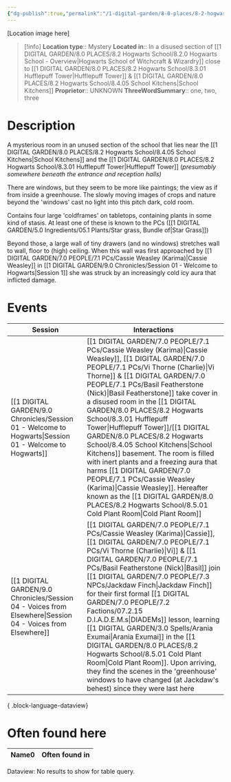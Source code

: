 ```yaml
---
{"dg-publish":true,"permalink":"/1-digital-garden/8-0-places/8-2-hogwarts-school/8-5-01-cold-plant-room/","tags":["#place"]}
---
```


[Location image here]
>[!info]
>**Location type**::  Mystery
>**Located in**:: In a disused section of [[1 DIGITAL GARDEN/8.0 PLACES/8.2 Hogwarts School/8.2.0 Hogwarts School - Overview\|Hogwarts School of Witchcraft & Wizardry]] close to [[1 DIGITAL GARDEN/8.0 PLACES/8.2 Hogwarts School/8.3.01 Hufflepuff Tower\|Hufflepuff Tower]] & [[1 DIGITAL GARDEN/8.0 PLACES/8.2 Hogwarts School/8.4.05 School Kitchens\|School Kitchens]] 
>**Proprietor**:: UNKNOWN
>**ThreeWordSummary**:: one, two, three 

# Description
A mysterious room in an unused section of the school that lies near the [[1 DIGITAL GARDEN/8.0 PLACES/8.2 Hogwarts School/8.4.05 School Kitchens\|School Kitchens]] and the [[1 DIGITAL GARDEN/8.0 PLACES/8.2 Hogwarts School/8.3.01 Hufflepuff Tower\|Hufflepuff Tower]] (*presumably somewhere beneath the entrance and reception halls)*

There are windows, but they seem to be more like paintings; the view as if from inside a greenhouse. The slowly moving images of crops and nature beyond the 'windows' cast no light into this pitch dark, cold room.

Contains four large 'coldframes' on tabletops, containing plants in some kind of stasis. At least one of these is known to the PCs ([[1 DIGITAL GARDEN/5.0 Ingredients/05.1 Plants/Star grass, Bundle of\|Star Grass]])

Beyond those, a large wall of tiny drawers (and no windows) stretches wall to wall, floor to (high) ceiling. When this wall was first approached by [[1 DIGITAL GARDEN/7.0 PEOPLE/7.1 PCs/Cassie Weasley (Karima)\|Cassie Weasley]] in [[1 DIGITAL GARDEN/9.0 Chronicles/Session 01 - Welcome to Hogwarts\|Session 1]] she was struck by an increasingly cold icy aura that inflicted damage.

# Events

| Session                                                                                                       | Interactions                                                                                                                                                                                                                                                                                                                                                                                                                                                    |
| ------------------------------------------------------------------------------------------------------------- | --------------------------------------------------------------------------------------------------------------------------------------------------------------------------------------------------------------------------------------------------------------------------------------------------------------------------------------------------------------------------------------------------------------------------------------------------------------- |
| [[1 DIGITAL GARDEN/9.0 Chronicles/Session 01 - Welcome to Hogwarts\|Session 01 - Welcome to Hogwarts]]     | [[1 DIGITAL GARDEN/7.0 PEOPLE/7.1 PCs/Cassie Weasley (Karima)\|Cassie Weasley]], [[1 DIGITAL GARDEN/7.0 PEOPLE/7.1 PCs/Vi Thorne (Charlie)\|Vi Thorne]] & [[1 DIGITAL GARDEN/7.0 PEOPLE/7.1 PCs/Basil Featherstone (Nick)\|Basil Featherstone]] take cover in a disused room in the [[1 DIGITAL GARDEN/8.0 PLACES/8.2 Hogwarts School/8.3.01 Hufflepuff Tower\|Hufflepuff Tower]]/[[1 DIGITAL GARDEN/8.0 PLACES/8.2 Hogwarts School/8.4.05 School Kitchens\|School Kitchens]] basement. The room is filled with inert plants and a freezing aura that harms [[1 DIGITAL GARDEN/7.0 PEOPLE/7.1 PCs/Cassie Weasley (Karima)\|Cassie Weasley]]. Hereafter known as the [[1 DIGITAL GARDEN/8.0 PLACES/8.2 Hogwarts School/8.5.01 Cold Plant Room\|Cold Plant Room]] |
| [[1 DIGITAL GARDEN/9.0 Chronicles/Session 04 - Voices from Elsewhere\|Session 04 - Voices from Elsewhere]] | [[1 DIGITAL GARDEN/7.0 PEOPLE/7.1 PCs/Cassie Weasley (Karima)\|Cassie]], [[1 DIGITAL GARDEN/7.0 PEOPLE/7.1 PCs/Vi Thorne (Charlie)\|Vi]] & [[1 DIGITAL GARDEN/7.0 PEOPLE/7.1 PCs/Basil Featherstone (Nick)\|Basil]] join [[1 DIGITAL GARDEN/7.0 PEOPLE/7.3 NPCs/Jackdaw Finch\|Jackdaw Finch]] for their first formal [[1 DIGITAL GARDEN/7.0 PEOPLE/7.2 Factions/07.2.15 D.I.A.D.E.M.s\|DIADEMs]] lesson, learning [[1 DIGITAL GARDEN/3.0 Spells/Arania Exumai\|Arania Exumai]] in the [[1 DIGITAL GARDEN/8.0 PLACES/8.2 Hogwarts School/8.5.01 Cold Plant Room\|Cold Plant Room]]. Upon arriving, they find the scenes in the 'greenhouse' windows to have changed (at Jackdaw's behest) since they were last here                                                 |

{ .block-language-dataview}

# Often found here

<div><table class="dataview table-view-table"><thead class="table-view-thead"><tr class="table-view-tr-header"><th class="table-view-th"><span>Name</span><span class="dataview small-text">0</span></th><th class="table-view-th"><span>Often found in</span></th></tr></thead><tbody class="table-view-tbody"></tbody></table><div class="dataview dataview-error-box"><p class="dataview dataview-error-message">Dataview: No results to show for table query.</p></div></div>
